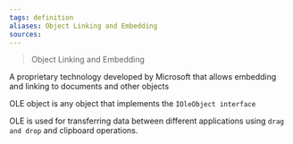 ```yaml
---
tags: definition
aliases: Object Linking and Embedding
sources: 
---
```


> Object Linking and Embedding

A proprietary technology developed by Microsoft that allows embedding and linking to documents and other objects

OLE object is any object that implements the `IOleObject interface`

OLE is used for transferring data between different applications using `drag and drop` and clipboard operations.